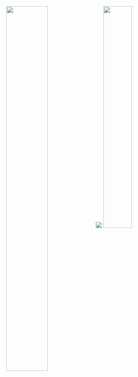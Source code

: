 <img  src="https://user-images.githubusercontent.com/62563081/193013644-59128b90-5961-41d4-9034-67ef0238b136.png"/>
<img align="left" width="47%" height="50%" src="https://github-readme-stats.vercel.app/api?username=debasree97&show_icons=true&include_all_commits=true&count_private=true&theme=cobalt"/>
<img width="39%" align"="right" src="https://github-readme-stats.vercel.app/api/top-langs/?username=debasree97&layout=compact&theme=cobalt"/>

